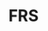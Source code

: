 ---
name: Alice Volz
department: Board of Directors of the Federal Reserve System
sub-department: Microeconomics Surveys Unit^
title: FRS
---